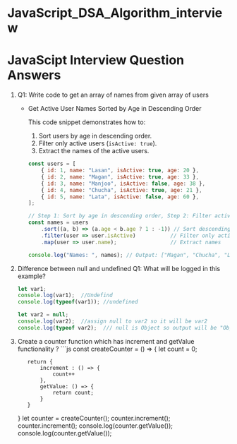 # JavaScript_DSA_Algorithm_interview

# JavaScipt Interview Question Answers

1.  Q1: Write code to get an array of names from given array of users
    * Get Active User Names Sorted by Age in Descending Order

        This code snippet demonstrates how to:
        1. Sort users by age in descending order.
        2. Filter only active users (`isActive: true`).
        3. Extract the names of the active users.

        ```js
        const users = [
            { id: 1, name: "Lasan", isActive: true, age: 20 },
            { id: 2, name: "Magan", isActive: true, age: 33 },
            { id: 3, name: "Manjoo", isActive: false, age: 38 },
            { id: 4, name: "Chucha", isActive: true, age: 21 },
            { id: 5, name: "Lata", isActive: false, age: 60 },
        ];

        // Step 1: Sort by age in descending order, Step 2: Filter active users, Step 3: Map to names
        const names = users
            .sort((a, b) => (a.age < b.age ? 1 : -1)) // Sort descending by age
            .filter(user => user.isActive)           // Filter only active users
            .map(user => user.name);                 // Extract names

        console.log("Names: ", names); // Output: ["Magan", "Chucha", "Lasan"]


2.  Difference between null and undefined Q1: What will be logged in this example?
    ```js
    let var1;
    console.log(var1);  //Undefind
    console.log(typeof(var1)); //undefined
    
    let var2 = null;
    console.log(var2);  //assign null to var2 so it will be var2
    console.log(typeof var2);  /// null is Object so output will be "Object"

3.   Create a counter function which has increment and getValue functionality ?
    ```js
        const createCounter = () => {
            let count = 0;

            return {
                increment : () => {
                    count++
                },
                getValue: () => {
                    return count;
                }
            }
        }
    let counter = createCounter();
    counter.increment();
    counter.increment();
    console.log(counter.getValue());
    console.log(counter.getValue());